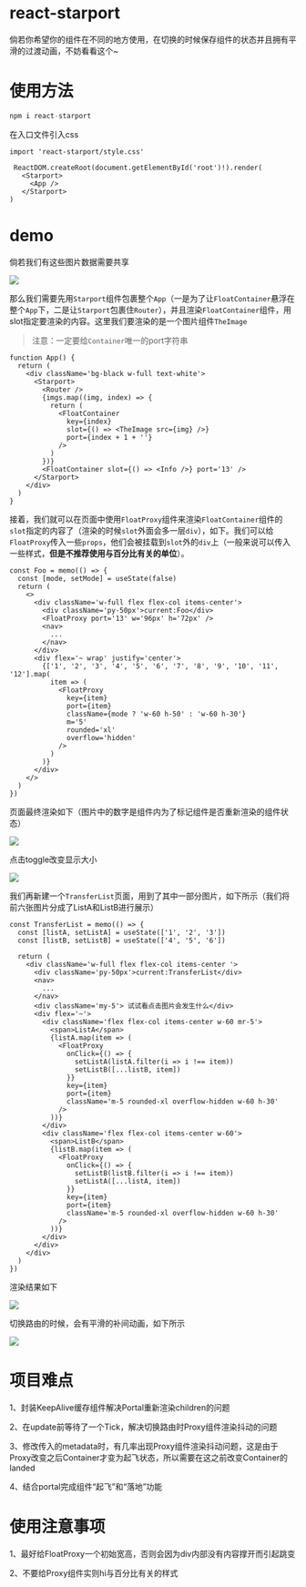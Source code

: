 # react-starport
倘若你希望你的组件在不同的地方使用，在切换的时候保存组件的状态并且拥有平滑的过渡动画，不妨看看这个~

# 使用方法



```js
npm i react-starport
```
在入口文件引入css
```
import 'react-starport/style.css'
```
```
 ReactDOM.createRoot(document.getElementById('root')!).render(
   <Starport>
     <App />
   </Starport>
)
```
# demo

倘若我们有这些图片数据需要共享

![](https://img.jzsp66.xyz/github/image-20220703165729069.png)

那么我们需要先用`Starport`组件包裹整个`App`（一是为了让`FloatContainer`悬浮在整个`App`下，二是让`Starport`包裹住`Router`），并且渲染`FloatContainer`组件，用slot指定要渲染的内容。这里我们要渲染的是一个图片组件`TheImage`

> 注意：一定要给`Container`唯一的port字符串

```tsx
function App() {
  return (
    <div className='bg-black w-full text-white'>
      <Starport>
        <Router />
        {imgs.map((img, index) => {
          return (
            <FloatContainer
              key={index}
              slot={() => <TheImage src={img} />}
              port={index + 1 + ''}
            />
          )
        })}
        <FloatContainer slot={() => <Info />} port='13' />
      </Starport>
    </div>
  )
}
```

接着，我们就可以在页面中使用`FloatProxy`组件来渲染`FloatContainer`组件的`slot`指定的内容了（渲染的时候`slot`外面会多一层`div`），如下。我们可以给`FloatProxy`传入一些`props`，他们会被挂载到`slot`外的`div`上（一般来说可以传入一些样式，**但是不推荐使用与百分比有关的单位**）。

```tsx
const Foo = memo(() => {
  const [mode, setMode] = useState(false)
  return (
    <>
      <div className='w-full flex flex-col items-center'>
        <div className='py-50px'>current:Foo</div>
        <FloatProxy port='13' w='96px' h='72px' />
        <nav>
		  ...
        </nav>
      </div>
      <div flex='~ wrap' justify='center'>
        {['1', '2', '3', '4', '5', '6', '7', '8', '9', '10', '11', '12'].map(
          item => (
            <FloatProxy
              key={item}
              port={item}
              className={mode ? 'w-60 h-50' : 'w-60 h-30'}
              m='5'
              rounded='xl'
              overflow='hidden'
            />
          )
        )}
      </div>
    </>
  )
})
```

页面最终渲染如下（图片中的数字是组件内为了标记组件是否重新渲染的组件状态）

![](https://img.jzsp66.xyz/github/image-20220703170334235.png)

点击toggle改变显示大小

![](https://img.jzsp66.xyz/github/QQ录屏20220703170523-1656839312199.gif)

我们再新建一个`TransferList`页面，用到了其中一部分图片，如下所示（我们将前六张图片分成了ListA和ListB进行展示）

```tsx
const TransferList = memo(() => {
  const [listA, setListA] = useState(['1', '2', '3'])
  const [listB, setListB] = useState(['4', '5', '6'])

  return (
    <div className='w-full flex flex-col items-center '>
      <div className='py-50px'>current:TransferList</div>
      <nav>
		...
      </nav>
      <div className='my-5'> 试试看点击图片会发生什么</div>
      <div flex='~'>
        <div className='flex flex-col items-center w-60 mr-5'>
          <span>ListA</span>
          {listA.map(item => (
            <FloatProxy
              onClick={() => {
                setListA(listA.filter(i => i !== item))
                setListB([...listB, item])
              }}
              key={item}
              port={item}
              className='m-5 rounded-xl overflow-hidden w-60 h-30'
            />
          ))}
        </div>
        <div className='flex flex-col items-center w-60'>
          <span>ListB</span>
          {listB.map(item => (
            <FloatProxy
              onClick={() => {
                setListB(listB.filter(i => i !== item))
                setListA([...listA, item])
              }}
              key={item}
              port={item}
              className='m-5 rounded-xl overflow-hidden w-60 h-30'
            />
          ))}
        </div>
      </div>
    </div>
  )
})
```

渲染结果如下

![](https://img.jzsp66.xyz/github/image-20220703171022293.png)

切换路由的时候，会有平滑的补间动画，如下所示

![](https://img.jzsp66.xyz/github/QQ录屏20220703171135.gif)



# 项目难点

1、封装KeepAlive缓存组件解决Portal重新渲染children的问题

2、在update前等待了一个Tick，解决切换路由时Proxy组件渲染抖动的问题

3、修改传入的metadata时，有几率出现Proxy组件渲染抖动问题，这是由于Proxy改变之后Container才变为起飞状态，所以需要在这之前改变Container的landed

4、结合portal完成组件“起飞”和“落地”功能

# 使用注意事项

1、最好给FloatProxy一个初始宽高，否则会因为div内部没有内容撑开而引起跳变

2、不要给Proxy组件实则hi与百分比有关的样式